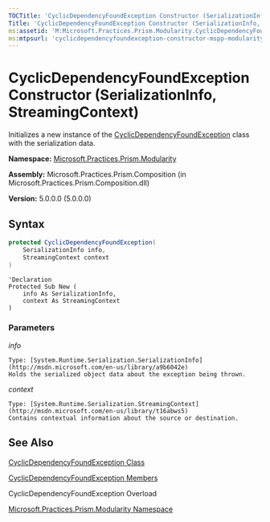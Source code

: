 ```yaml
---
TOCTitle: 'CyclicDependencyFoundException Constructor (SerializationInfo, StreamingContext)'
Title: 'CyclicDependencyFoundException Constructor (SerializationInfo, StreamingContext) (Microsoft.Practices.Prism.Modularity)'
ms:assetid: 'M:Microsoft.Practices.Prism.Modularity.CyclicDependencyFoundException.\#ctor(System.Runtime.Serialization.SerializationInfo,System.Runtime.Serialization.StreamingContext)'
ms:mtpsurl: 'cyclicdependencyfoundexception-constructor-mspp-modularity.md'
---
```


# CyclicDependencyFoundException Constructor (SerializationInfo, StreamingContext)

Initializes a new instance of the [CyclicDependencyFoundException](/patterns-practices/reference/cyclicdependencyfoundexception-class-mspp-modularity) class with the serialization data.

**Namespace:** [Microsoft.Practices.Prism.Modularity](/patterns-practices/reference/mspp-modularity-namespace)

**Assembly:** Microsoft.Practices.Prism.Composition (in Microsoft.Practices.Prism.Composition.dll)

**Version:** 5.0.0.0 (5.0.0.0)

## Syntax

```C#
protected CyclicDependencyFoundException(
	SerializationInfo info,
	StreamingContext context
)
```

```VB
'Declaration
Protected Sub New ( 
	info As SerializationInfo,
	context As StreamingContext
)
```
### Parameters

*info*

	Type: [System.Runtime.Serialization.SerializationInfo](http://msdn.microsoft.com/en-us/library/a9b6042e)
	Holds the serialized object data about the exception being thrown.

*context*

	Type: [System.Runtime.Serialization.StreamingContext](http://msdn.microsoft.com/en-us/library/t16abws5)
	Contains contextual information about the source or destination.

## See Also

[CyclicDependencyFoundException Class](/patterns-practices/reference/cyclicdependencyfoundexception-class-mspp-modularity)

[CyclicDependencyFoundException Members](/patterns-practices/reference/cyclicdependencyfoundexception-members-mspp-modularity)

CyclicDependencyFoundException Overload

[Microsoft.Practices.Prism.Modularity Namespace](/patterns-practices/reference/mspp-modularity-namespace)
